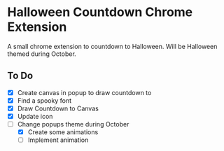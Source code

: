 # Halloween Countdown Chrome Extension

A small chrome extension to countdown to Halloween. Will be Halloween themed during October.

## To Do
 - [x] Create canvas in popup to draw countdown to
 - [x] Find a spooky font
 - [x] Draw Countdown to Canvas
 - [x] Update icon
 - [ ] Change popups theme during October
    - [x] Create some animations
    - [ ] Implement animation